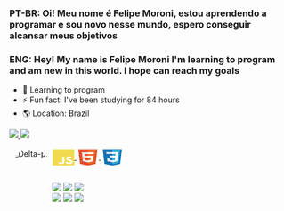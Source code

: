 ### PT-BR: Oi! Meu nome é Felipe Moroni, estou aprendendo a programar e sou novo nesse mundo, espero conseguir alcansar meus objetivos
### ENG: Hey! My name is Felipe Moroni I'm learning to program and am new in this world. I hope can reach my goals
- 🤖 Learning to program
- ⚡ Fun fact: I've been studying for 84 hours
- 🌎 Location: Brazil
<div align="left">
  <a href="https://github.com/Grammer-Delta">
  <img height="180em" src="https://github-readme-stats.vercel.app/api?username=Grammer-Delta&show_icons=true&theme=white&include_all_commits=true&count_private=true"/>
  <img height="180em" src="https://github-readme-stats.vercel.app/api/top-langs/?username=Grammer-Delta&layout=compact&langs_count=7&theme=white"/>
</div>

<div style="display: inline_block"><br>
  <img align="center" alt="Delta-Js" height="30" width="40" src="https://raw.githubusercontent.com/devicons/devicon/master/icons/javascript/javascript-plain.svg">
  <img align="center" alt="Delta-HTML" height="30" width="40" src="https://raw.githubusercontent.com/devicons/devicon/master/icons/html5/html5-original.svg">
  <img align="center" alt="Delta-CSS" height="30" width="40" src="https://raw.githubusercontent.com/devicons/devicon/master/icons/css3/css3-original.svg"> 
  <img align="left" alt="Delta-pic" height="150" style="border-radius:50px;" src="https://cdn.discordapp.com/attachments/699092306447433743/1019599377553162300/download.png">
</div>

##

<div> 
  <a href="https://www.youtube.com/channel/UCPO4arxepDDbYHTuugm4McQ" target="_blank"><img src="https://img.shields.io/badge/YouTube-FF0000?style=for-the-badge&logo=youtube&logoColor=white" target="_blank"></a>
  <a href = "mailto:felipemoronicruz@gmail.com"><img src="https://img.shields.io/badge/-Gmail-%23333?style=for-the-badge&logo=gmail&logoColor=white" target="_blank"></a>
  <a href = "https://twitter.com/Deltinha14" target="_blank"> <img src="https://img.shields.io/badge/Twitter-1DA1F2?style=for-the-badge&logo=twitter&logoColor=white" target="_blank"></a>
  </div>
 <div><a href= "https://steamcommunity.com/profiles/76561198194929491/" target="_blank"> <img src="https://img.shields.io/badge/Steam-000000?style=for-the-badge&logo=steam&logoColor=white" target="_blank"></a> 
 <a href= "https://codepen.io/nomori-slv" target="_blank"> <img src="https://img.shields.io/badge/Codepen-000000?style=for-the-badge&logo=codepen&logoColor=white"></a>
 <a href= "https://www.linkedin.com/in/delta-undefined-94b402250/" target="_blank"> <img src="https://img.shields.io/badge/LinkedIn-0077B5?style=for-the-badge&logo=linkedin&logoColor=white" target="_blank"></a> 
 </div>

